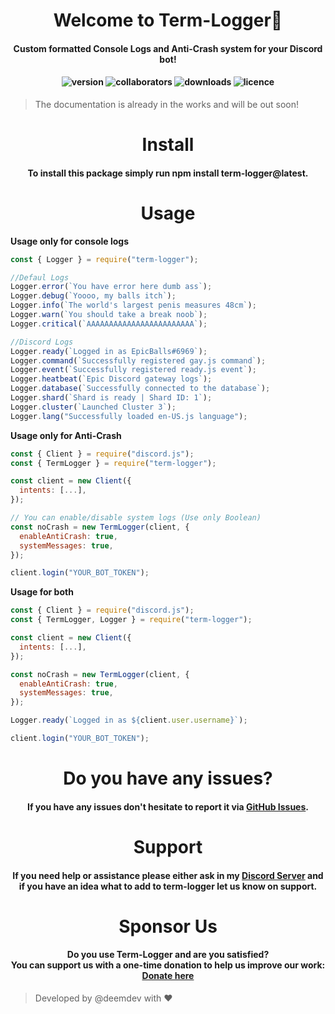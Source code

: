 <h1 align="center">
Welcome to Term-Logger👋
</h1>
<h4 align="center">
Custom formatted <b>Console Logs</b> and <b>Anti-Crash</b> system for your Discord bot!
</h4>

<h4 align="center">
<img alt="version" src="https://img.shields.io/npm/v/term-logger">
<img alt="collaborators" src="https://img.shields.io/npm/collaborators/term-logger">
<img alt="downloads" src="https://img.shields.io/npm/dw/term-logger">
<img alt="licence" src="https://img.shields.io/npm/l/term-logger">
</h4>

> The documentation is already in the works and will be out soon!

<h1 align="center">
Install
</h1>
<h4 align="center">
To install this package simply run <b>npm install term-logger@latest</b>.
</h4>

<h1 align="center">
Usage
</h1>

**Usage only for console logs**

```javascript
const { Logger } = require("term-logger");

//Defaul Logs
Logger.error(`You have error here dumb ass`);
Logger.debug(`Yoooo, my balls itch`);
Logger.info(`The world's largest penis measures 48cm`);
Logger.warn(`You should take a break noob`);
Logger.critical(`AAAAAAAAAAAAAAAAAAAAAAAA`);

//Discord Logs
Logger.ready(`Logged in as EpicBalls#6969`);
Logger.command(`Successfully registered gay.js command`);
Logger.event(`Successfully registered ready.js event`);
Logger.heatbeat(`Epic Discord gateway logs`);
Logger.database(`Successfully connected to the database`);
Logger.shard(`Shard is ready | Shard ID: 1`);
Logger.cluster(`Launched Cluster 3`);
Logger.lang("Successfully loaded en-US.js language");
```

**Usage only for Anti-Crash**

```javascript
const { Client } = require("discord.js");
const { TermLogger } = require("term-logger");

const client = new Client({
  intents: [...],
});

// You can enable/disable system logs (Use only Boolean)
const noCrash = new TermLogger(client, {
  enableAntiCrash: true,
  systemMessages: true,
});

client.login("YOUR_BOT_TOKEN");
```

**Usage for both**

```javascript
const { Client } = require("discord.js");
const { TermLogger, Logger } = require("term-logger");

const client = new Client({
  intents: [...],
});

const noCrash = new TermLogger(client, {
  enableAntiCrash: true,
  systemMessages: true,
});

Logger.ready(`Logged in as ${client.user.username}`);

client.login("YOUR_BOT_TOKEN");
```

<h1 align="center">
Do you have any issues?
</h1>
<h4 align="center">
If you have any issues don't hesitate to report it via <a href="https://github.com/DEEM-0001/term-logger/issues">GitHub Issues</a>.
</h4>

<h1 align="center">
Support
</h1>

<h4 align="center">
If you need help or assistance please either ask in my <a href="https://support.roblybot.xyz/">Discord Server</a> and if you have an idea what to add to term-logger let us know on support.
</h4>

<h1 align="center">
Sponsor Us
</h1>

<h4 align="center">
Do you use <b>Term-Logger</b> and are you satisfied?<br>You can support us with a one-time donation to help us improve our work: <a href="https://github.com/sponsors/DEEM-0001">Donate here</a>
</h4>

> Developed by @deemdev with ❤️
